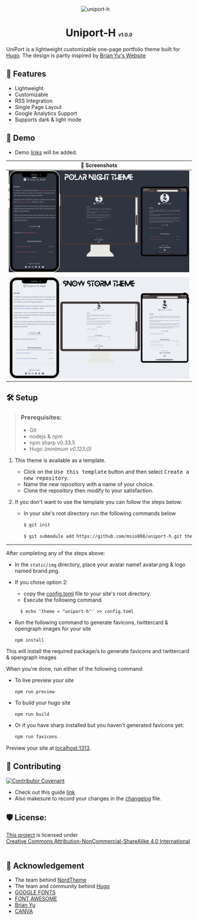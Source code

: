 <div style="text-align:center;">
<!--![uniport-h](https://socialify.git.ci/msio808/uniport-h/image?custom_description=&description=1&font=Rokkitt&forks=1&issues=1&language=1&name=1&owner=1&pattern=Floating+Cogs&pulls=1&stargazers=1&theme=Auto)-->
    <p>
        <img src="https://socialify.git.ci/msio808/uniport-h/image?custom_description=&description=1&font=Rokkitt&forks=1&issues=1&language=1&name=1&owner=1&pattern=Floating+Cogs&pulls=1&stargazers=1&theme=Auto" alt="uniport-h">
        <img src="https://img.shields.io/badge/HUGO-white?logo=hugo" alt="">
        <img src="https://img.shields.io/badge/HTML5-white?logo=html5" alt="">
        <img src="https://img.shields.io/badge/CSS3-blue?logo=css3" alt="">
        <img src="https://img.shields.io/badge/JS-black?logo=javascript" alt="">
        <img src="https://img.shields.io/badge/MD-black?logo=markdown" alt="">
    </p>
    <h1 id="uniport-h">Uniport-H <span style="font-size: small">v1.0.0</span></h1>
</div>

UniPort is a lightweight customizable one-page portfolio theme built for [Hugo](https://gohugo.io/).
The design is partly inspired by [Brian Yu's Website](https://brianyu.me)

## 🧐 Features
- Lightweight
- Customizable
- RSS Integration
- Single Page Layout
- Google Analytics Support
- Supports dark & light mode

## 🚀 Demo
- Demo [links](#) will be added.

| 📸 Screenshots                   |
|----------------------------------|
| ![](screenshots/polar-night.png) |
|                                  |
| ![](screenshots/snow-storm.png)  |

## 🛠️ Setup

> ### Prerequisites:
> - Git
> - nodejs & npm
> - npm sharp v0.33.5
> - Hugo _(minimum v0.123.0)_

1. This theme is available as a template.
   - Click on the <kbd>Use this template</kbd> button and then select <kbd>Create a new repository</kbd>.
   - Name the new repository with a name of your choice.
   - Clone the repository then modify to your satisfaction.

2. If you don't want to use the template you can follow the steps below:
   - In your site's root directory run the following commands below
     ```sh
     $ git init
     ```
     ```sh
     $ git submodule add https://github.com/msio808/uniport-h.git themes/uniport-h
     ```
---

After completing any of the steps above:
- In the `static/img` directory, place your avatar namef avatar.png & logo named brand.png.
- If you chose option 2:
  - copy the [config.toml](../config.toml) file to your site's root directory.
  - Execute the following command
  ```shell
    $ echo 'theme = "uniport-h"' >> config.toml
  ```

- Run the following command to generate favicons, twittercard & opengraph images for your site
  ```shell
  npm install
  ```
This will install the required package/s to generate favicons and twittercard & opengraph images

When you're done, run either of the following command:

- To live preview your site
  ```shell
  npm run preview
  ```
- To build your hugo site
  ```shell
  npm run build
  ```
- Or if you have sharp installed but you haven't generated favicons yet:
  ```sh
  npm run favicons
  ```

Preview your site at [localhost:1313](http://localhost:1313).

## 🍰 Contributing
[![Contributor Covenant](https://img.shields.io/badge/Contributor%20Covenant-2.1-4baaaa.svg)](CODE_OF_CONDUCT.md)
- Check out this guide [link](https://daily.dev/blog/how-to-contribute-to-open-source-github-repositories)
- Also makesure to record your changes in the [changelog](CHANGELOG.md) file.

## 🛡️ License:
<p xmlns:cc="https://creativecommons.org/ns#" xmlns:dct="https://purl.org/dc/terms/">
    <a property="dct:title" rel="cc:attributionURL" href="https://github.com/msio808/uniport-h.git">This project</a>
    <a rel="cc:attributionURL dct:creator" property="cc:attributionName" href="https://msio.me" ></a>
    is licensed under
    <a href="https://creativecommons.org/licenses/by-nc-sa/4.0/?ref=chooser-v1"
    target="_blank" rel="license noopener noreferrer" style="display: inline-block">Creative Commons Attribution-NonCommercial-ShareAlike 4.0 International </a>
    <img style="height: 16px !important; margin-left: 3px; vertical-align: text-bottom;" src="https://mirrors.creativecommons.org/presskit/icons/cc.svg?ref=chooser-v1" alt="" />
    <img style="height: 16px !important; margin-left: 3px; vertical-align: text-bottom;" src="https://mirrors.creativecommons.org/presskit/icons/by.svg?ref=chooser-v1" alt="" />
    <img style="height: 16px !important; margin-left: 3px; vertical-align: text-bottom;" src="https://mirrors.creativecommons.org/presskit/icons/nc.svg?ref=chooser-v1" alt="" />
    <img style=" height: 16px !important; margin-left: 3px; vertical-align: text-bottom;" src="https://mirrors.creativecommons.org/presskit/icons/sa.svg?ref=chooser-v1" alt=""/>
</p>

## 🙏 Acknowledgement
- The team behind [NordTheme](https://www.nordtheme.com/)
- The team and community behind [Hugo](https://gohugo.io)
- [GOOGLE FONTS](https://fonts.google.com/)
- [FONT AWESOME](https://fontawesome.com/)
- [Brian Yu](https://brianyu.me)
- [CANVA](https://canva.com)
